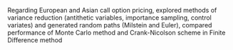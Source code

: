 Regarding European and Asian call option pricing, explored methods of variance reduction (antithetic variables, importance sampling, control variates) and generated random paths (Milstein and Euler), compared performance of Monte Carlo method and Crank-Nicolson scheme in Finite Difference method
